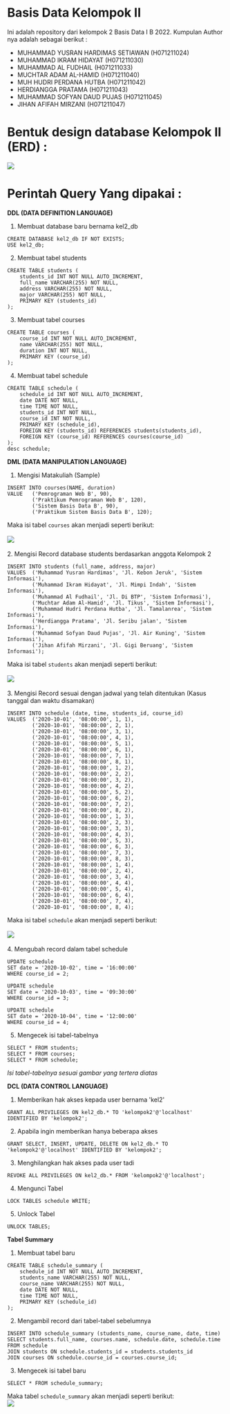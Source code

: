 # Basis Data Kelompok II
Ini adalah repository dari kelompok 2 Basis Data I B 2022.
Kumpulan Author nya adalah sebagai berikut :
- MUHAMMAD YUSRAN HARDIMAS SETIAWAN (H071211024)
- MUHAMMAD IKRAM HIDAYAT (H071211030)
- MUHAMMAD AL FUDHAIL (H071211033)
- MUCHTAR ADAM AL-HAMID (H071211040)
- MUH HUDRI PERDANA HUTBA (H071211042)
- HERDIANGGA PRATAMA (H071211043)
- MUHAMMAD SOFYAN DAUD PUJAS (H071211045)
- JIHAN AFIFAH MIRZANI (H071211047)

# Bentuk design database Kelompok II (ERD) :
<img src="erd-database.png">

# Perintah Query Yang dipakai :
**DDL (DATA DEFINITION LANGUAGE)**
1. Membuat database baru bernama kel2_db
```
CREATE DATABASE kel2_db IF NOT EXISTS; 
USE kel2_db;
```
2. Membuat tabel students
```
CREATE TABLE students (
    students_id INT NOT NULL AUTO_INCREMENT,
    full_name VARCHAR(255) NOT NULL,
    address VARCHAR(255) NOT NULL,
    major VARCHAR(255) NOT NULL,
    PRIMARY KEY (students_id)
);
```
3. Membuat tabel courses
```
CREATE TABLE courses (
	course_id INT NOT NULL AUTO_INCREMENT,
	name VARCHAR(255) NOT NULL,
	duration INT NOT NULL,
	PRIMARY KEY (course_id)
);
```
4. Membuat tabel schedule
```
CREATE TABLE schedule (
    schedule_id INT NOT NULL AUTO_INCREMENT,
    date DATE NOT NULL,
    time TIME NOT NULL,
    students_id INT NOT NULL,
    course_id INT NOT NULL,
    PRIMARY KEY (schedule_id),
    FOREIGN KEY (students_id) REFERENCES students(students_id),
    FOREIGN KEY (course_id) REFERENCES courses(course_id)
);
desc schedule;
```

**DML (DATA MANIPULATION LANGUAGE)**
1. Mengisi Matakuliah (Sample)
```
INSERT INTO courses(NAME, duration)
VALUE   ('Pemrograman Web B', 90),
        ('Praktikum Pemrograman Web B', 120),
        ('Sistem Basis Data B', 90),
        ('Praktikum Sistem Basis Data B', 120);
```
Maka isi tabel `courses` akan menjadi seperti berikut:
<br><br><img src="assets/TableCourse.png"><br><br>
2. Mengisi Record database students berdasarkan anggota Kelompok 2
```
INSERT INTO students (full_name, address, major)
VALUES  ('Muhammad Yusran Hardimas', 'Jl. Kebon Jeruk', 'Sistem Informasi'),
        ('Muhammad Ikram Hidayat', 'Jl. Mimpi Indah', 'Sistem Informasi'),
        ('Muhammad Al Fudhail', 'Jl. Di BTP', 'Sistem Informasi'),
        ('Muchtar Adam Al-Hamid', 'Jl. Tikus', 'Sistem Informasi'),
        ('Muhammad Hudri Perdana Hutba', 'Jl. Tamalanrea', 'Sistem Informasi'),
        ('Herdiangga Pratama', 'Jl. Seribu jalan', 'Sistem Informasi'),
        ('Muhammad Sofyan Daud Pujas', 'Jl. Air Kuning', 'Sistem Informasi'),
        ('Jihan Afifah Mirzani', 'Jl. Gigi Beruang', 'Sistem Informasi');
```
Maka isi tabel `students` akan menjadi seperti berikut:
<br><br><img src="assets/TableStudent.png"><br><br>
3. Mengisi Record sesuai dengan jadwal yang telah ditentukan (Kasus tanggal dan waktu disamakan)
```
INSERT INTO schedule (date, time, students_id, course_id)
VALUES  ('2020-10-01', '08:00:00', 1, 1),
        ('2020-10-01', '08:00:00', 2, 1),
        ('2020-10-01', '08:00:00', 3, 1),
        ('2020-10-01', '08:00:00', 4, 1),
        ('2020-10-01', '08:00:00', 5, 1),
        ('2020-10-01', '08:00:00', 6, 1),
        ('2020-10-01', '08:00:00', 7, 1),
        ('2020-10-01', '08:00:00', 8, 1),
        ('2020-10-01', '08:00:00', 1, 2),
        ('2020-10-01', '08:00:00', 2, 2),
        ('2020-10-01', '08:00:00', 3, 2),
        ('2020-10-01', '08:00:00', 4, 2),
        ('2020-10-01', '08:00:00', 5, 2),
        ('2020-10-01', '08:00:00', 6, 2),
        ('2020-10-01', '08:00:00', 7, 2),
        ('2020-10-01', '08:00:00', 8, 2),
        ('2020-10-01', '08:00:00', 1, 3),
        ('2020-10-01', '08:00:00', 2, 3),
        ('2020-10-01', '08:00:00', 3, 3),
        ('2020-10-01', '08:00:00', 4, 3),
        ('2020-10-01', '08:00:00', 5, 3),
        ('2020-10-01', '08:00:00', 6, 3),
        ('2020-10-01', '08:00:00', 7, 3),
        ('2020-10-01', '08:00:00', 8, 3),
        ('2020-10-01', '08:00:00', 1, 4),
        ('2020-10-01', '08:00:00', 2, 4),
        ('2020-10-01', '08:00:00', 3, 4),
        ('2020-10-01', '08:00:00', 4, 4),
        ('2020-10-01', '08:00:00', 5, 4),
        ('2020-10-01', '08:00:00', 6, 4),
        ('2020-10-01', '08:00:00', 7, 4),
        ('2020-10-01', '08:00:00', 8, 4);
```
Maka isi tabel `schedule` akan menjadi seperti berikut:
<br><br><img src="assets/TableSchedule.png"><br><br>
4. Mengubah record dalam tabel schedule
```
UPDATE schedule
SET date = '2020-10-02', time = '16:00:00'
WHERE course_id = 2;

UPDATE schedule
SET date = '2020-10-03', time = '09:30:00'
WHERE course_id = 3;

UPDATE schedule
SET date = '2020-10-04', time = '12:00:00'
WHERE course_id = 4;
```
5. Mengecek isi tabel-tabelnya
```
SELECT * FROM students;
SELECT * FROM courses;
SELECT * FROM schedule;
```
_Isi tabel-tabelnya sesuai gambar yang tertera diatas_

**DCL (DATA CONTROL LANGUAGE)**
1. Memberikan hak akses kepada user bernama 'kel2'
```
GRANT ALL PRIVILEGES ON kel2_db.* TO 'kelompok2'@'localhost' IDENTIFIED BY 'kelompok2';
```

2. Apabila ingin memberikan hanya beberapa akses
```
GRANT SELECT, INSERT, UPDATE, DELETE ON kel2_db.* TO 'kelompok2'@'localhost' IDENTIFIED BY 'kelompok2';
```
3. Menghilangkan hak akses pada user tadi
```
REVOKE ALL PRIVILEGES ON kel2_db.* FROM 'kelompok2'@'localhost';
```
4. Mengunci Tabel
```
LOCK TABLES schedule WRITE;
```
5. Unlock Tabel
```
UNLOCK TABLES;
```

**Tabel Summary**
1. Membuat tabel baru
```
CREATE TABLE schedule_summary (
    schedule_id INT NOT NULL AUTO_INCREMENT,
    students_name VARCHAR(255) NOT NULL,
    course_name VARCHAR(255) NOT NULL,
    date DATE NOT NULL,
    time TIME NOT NULL,
    PRIMARY KEY (schedule_id)
);
```
2. Mengambil record dari tabel-tabel sebelumnya
```
INSERT INTO schedule_summary (students_name, course_name, date, time)
SELECT students.full_name, courses.name, schedule.date, schedule.time
FROM schedule
JOIN students ON schedule.students_id = students.students_id
JOIN courses ON schedule.course_id = courses.course_id;
```
3. Mengecek isi tabel baru
```
SELECT * FROM schedule_summary;
```
Maka tabel `schedule_summary` akan menjadi seperti berikut:
<br><img src="assets/TableSummary.png"><br>